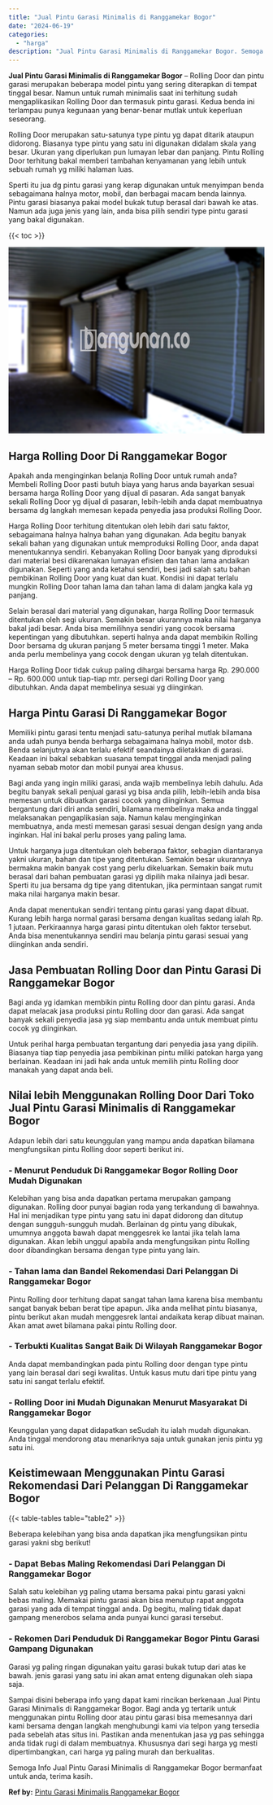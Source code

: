 ```yaml
---
title: "Jual Pintu Garasi Minimalis di Ranggamekar Bogor"
date: "2024-06-19"
categories: 
  - "harga"
description: "Jual Pintu Garasi Minimalis di Ranggamekar Bogor. Semoga Info Jual Pintu Garasi Minimalis di Ranggamekar Bogor bermanfaat untuk anda, terima kasih...."
---
```


**Jual Pintu Garasi Minimalis di Ranggamekar Bogor** – Rolling Door dan pintu garasi merupakan beberapa model pintu yang sering diterapkan di tempat tinggal besar. Namun untuk rumah minimalis saat ini terhitung sudah mengaplikasikan Rolling Door dan termasuk pintu garasi. Kedua benda ini terlampau punya kegunaan yang benar-benar mutlak untuk keperluan seseorang.

Rolling Door merupakan satu-satunya type pintu yg dapat ditarik ataupun didorong. Biasanya type pintu yang satu ini digunakan didalam skala yang besar. Ukuran yang diperlukan pun lumayan lebar dan panjang. Pintu Rolling Door terhitung bakal memberi tambahan kenyamanan yang lebih untuk sebuah rumah yg miliki halaman luas.

Sperti itu jua dg pintu garasi yang kerap digunakan untuk menyimpan benda sebagaimana halnya motor, mobil, dan berbagai macam benda lainnya. Pintu garasi biasanya pakai model bukak tutup berasal dari bawah ke atas. Namun ada juga jenis yang lain, anda bisa pilih sendiri type pintu garasi yang bakal digunakan.

{{< toc >}}

![Jual Pintu Garasi Minimalis di Ranggamekar Bogor](/images/pintu-garasi-52.png)

## Harga Rolling Door Di Ranggamekar Bogor

Apakah anda menginginkan belanja Rolling Door untuk rumah anda? Membeli Rolling Door pasti butuh biaya yang harus anda bayarkan sesuai bersama harga Rolling Door yang dijual di pasaran. Ada sangat banyak sekali Rolling Door yg dijual di pasaran, lebih-lebih anda dapat membuatnya bersama dg langkah memesan kepada penyedia jasa produksi Rolling Door.

Harga Rolling Door terhitung ditentukan oleh lebih dari satu faktor, sebagaimana halnya halnya bahan yang digunakan. Ada begitu banyak sekali bahan yang digunakan untuk memproduksi Rolling Door, anda dapat menentukannya sendiri. Kebanyakan Rolling Door banyak yang diproduksi dari material besi dikarenakan lumayan efisien dan tahan lama andaikan digunakan. Seperti yang anda ketahui sendiri, besi jadi salah satu bahan pembikinan Rolling Door yang kuat dan kuat. Kondisi ini dapat terlalu mungkin Rolling Door tahan lama dan tahan lama di dalam jangka kala yg panjang.

Selain berasal dari material yang digunakan, harga Rolling Door termasuk ditentukan oleh segi ukuran. Semakin besar ukurannya maka nilai harganya bakal jadi besar. Anda bisa memilihnya sendiri yang cocok bersama kepentingan yang dibutuhkan. seperti halnya anda dapat membikin Rolling Door bersama dg ukuran panjang 5 meter bersama tinggi 1 meter. Maka anda perlu membelinya yang cocok dengan ukuran yg telah ditentukan.

Harga Rolling Door tidak cukup paling dihargai bersama harga Rp. 290.000 – Rp. 600.000 untuk tiap-tiap mtr. persegi dari Rolling Door yang dibutuhkan. Anda dapat membelinya sesuai yg diinginkan.

## Harga Pintu Garasi Di Ranggamekar Bogor

Memiliki pintu garasi tentu menjadi satu-satunya perihal mutlak bilamana anda udah punya benda berharga sebagaimana halnya mobil, motor dsb. Benda selanjutnya akan terlalu efektif seandainya diletakkan di garasi. Keadaan ini bakal sebabkan suasana tempat tinggal anda menjadi paling nyaman sebab motor dan mobil punyai area khusus.

Bagi anda yang ingin miliki garasi, anda wajib membelinya lebih dahulu. Ada begitu banyak sekali penjual garasi yg bisa anda pilih, lebih-lebih anda bisa memesan untuk dibuatkan garasi cocok yang diinginkan. Semua bergantung dari diri anda sendiri, bilamana membelinya maka anda tinggal melaksanakan pengaplikasian saja. Namun kalau menginginkan membuatnya, anda mesti memesan garasi sesuai dengan design yang anda inginkan. Hal ini bakal perlu proses yang paling lama.

Untuk harganya juga ditentukan oleh beberapa faktor, sebagian diantaranya yakni ukuran, bahan dan tipe yang ditentukan. Semakin besar ukurannya bermakna makin banyak cost yang perlu dikeluarkan. Semakin baik mutu berasal dari bahan pembuatan garasi yg dipilih maka nilainya jadi besar. Sperti itu jua bersama dg tipe yang ditentukan, jika permintaan sangat rumit maka nilai harganya makin besar.

Anda dapat menentukan sendiri tentang pintu garasi yang dapat dibuat. Kurang lebih harga normal garasi bersama dengan kualitas sedang ialah Rp. 1 jutaan. Perkiraannya harga garasi pintu ditentukan oleh faktor tersebut. Anda bisa menentukannya sendiri mau belanja pintu garasi sesuai yang diinginkan anda sendiri.

## Jasa Pembuatan Rolling Door dan Pintu Garasi Di Ranggamekar Bogor

Bagi anda yg idamkan membikin pintu Rolling door dan pintu garasi. Anda dapat melacak jasa produksi pintu Rolling door dan garasi. Ada sangat banyak sekali penyedia jasa yg siap membantu anda untuk membuat pintu cocok yg diinginkan.

Untuk perihal harga pembuatan tergantung dari penyedia jasa yang dipilih. Biasanya tiap tiap penyedia jasa pembikinan pintu miliki patokan harga yang berlainan. Keadaan ini jadi hak anda untuk memilih pintu Rolling door manakah yang dapat anda beli.

## Nilai lebih Menggunakan Rolling Door Dari Toko Jual Pintu Garasi Minimalis di Ranggamekar Bogor

Adapun lebih dari satu keunggulan yang mampu anda dapatkan bilamana mengfungsikan pintu Rolling door seperti berikut ini.

### \- Menurut Penduduk Di Ranggamekar Bogor Rolling Door Mudah Digunakan

Kelebihan yang bisa anda dapatkan pertama merupakan gampang digunakan. Rolling door punyai bagian roda yang terkandung di bawahnya. Hal ini menjadikan type pintu yang satu ini dapat didorong dan ditutup dengan sungguh-sungguh mudah. Berlainan dg pintu yang dibukak, umumnya anggota bawah dapat menggesrek ke lantai jika telah lama digunakan. Akan lebih unggul apabila anda mengfungsikan pintu Rolling door dibandingkan bersama dengan type pintu yang lain.

### \- Tahan lama dan Bandel Rekomendasi Dari Pelanggan Di Ranggamekar Bogor

Pintu Rolling door terhitung dapat sangat tahan lama karena bisa membantu sangat banyak beban berat tipe apapun. Jika anda melihat pintu biasanya, pintu berikut akan mudah menggesrek lantai andaikata kerap dibuat mainan. Akan amat awet bilamana pakai pintu Rolling door.

### \- Terbukti Kualitas Sangat Baik Di Wilayah Ranggamekar Bogor

Anda dapat membandingkan pada pintu Rolling door dengan type pintu yang lain berasal dari segi kwalitas. Untuk kasus mutu dari tipe pintu yang satu ini sangat terlalu efektif.

### \- Rolling Door ini Mudah Digunakan Menurut Masyarakat Di Ranggamekar Bogor

Keunggulan yang dapat didapatkan seSudah itu ialah mudah digunakan. Anda tinggal mendorong atau menariknya saja untuk gunakan jenis pintu yg satu ini.

## Keistimewaan Menggunakan Pintu Garasi Rekomendasi Dari Pelanggan Di Ranggamekar Bogor

{{< table-tables table="table2" >}}

Beberapa kelebihan yang bisa anda dapatkan jika mengfungsikan pintu garasi yakni sbg berikut!

### \- Dapat Bebas Maling Rekomendasi Dari Pelanggan Di Ranggamekar Bogor

Salah satu kelebihan yg paling utama bersama pakai pintu garasi yakni bebas maling. Memakai pintu garasi akan bisa menutup rapat anggota garasi yang ada di tempat tinggal anda. Dg begitu, maling tidak dapat gampang menerobos selama anda punyai kunci garasi tersebut.

### \- Rekomen Dari Penduduk Di Ranggamekar Bogor Pintu Garasi Gampang Digunakan

Garasi yg paling ringan digunakan yaitu garasi bukak tutup dari atas ke bawah. jenis garasi yang satu ini akan amat enteng digunakan oleh siapa saja.

Sampai disini beberapa info yang dapat kami rincikan berkenaan Jual Pintu Garasi Minimalis di Ranggamekar Bogor. Bagi anda yg tertarik untuk menggunakan pintu Rolling door atau pintu garasi bisa memesannya dari kami bersama dengan langkah menghubungi kami via telpon yang tersedia pada sebelah atas situs ini. Pastikan anda menentukan jasa yg pas sehingga anda tidak rugi di dalam membuatnya. Khususnya dari segi harga yg mesti dipertimbangkan, cari harga yg paling murah dan berkualitas.

Semoga Info Jual Pintu Garasi Minimalis di Ranggamekar Bogor bermanfaat untuk anda, terima kasih.

**Ref by:** [Pintu Garasi Minimalis Ranggamekar Bogor](https://id.wikipedia.org/wiki/Pintu)

